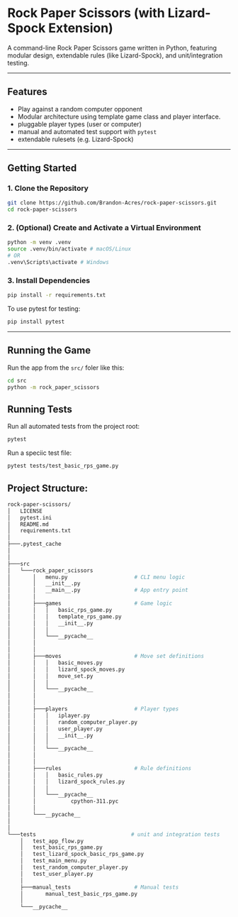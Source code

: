 # Rock Paper Scissors (with Lizard-Spock Extension)

A command-line Rock Paper Scissors game written in Python, featuring modular design, extendable rules (like Lizard-Spock), and unit/integration testing.

---

## Features

- Play against a random computer opponent
- Modular architecture using template game class and player interface.
- pluggable player types (user or computer)
- manual and automated test support with `pytest`
- extendable rulesets (e.g. Lizard-Spock)

---

## Getting Started

### 1. Clone the Repository

```bash
git clone https://github.com/Brandon-Acres/rock-paper-scissors.git
cd rock-paper-scissors
```

### 2. (Optional) Create and Activate a Virtual Environment

```bash
python -m venv .venv
source .venv/bin/activate # macOS/Linux
# OR
.venv\Scripts\activate # Windows
```

### 3. Install Dependencies

```bash
pip install -r requirements.txt
```
To use pytest for testing:
```bash
pip install pytest
```

---

## Running the Game

Run the app from the `src/` foler like this:
```bash
cd src
python -m rock_paper_scissors
```

## Running Tests
Run all automated tests from the project root:
```bash
pytest
```
Run a speciic test file:
```bash
pytest tests/test_basic_rps_game.py
```


## Project Structure:

```bash
rock-paper-scissors/
│   LICENSE
│   pytest.ini
│   README.md
│   requirements.txt
│
├───.pytest_cache
│   
│
├───src
│   └───rock_paper_scissors
│       │   menu.py                     # CLI menu logic
│       │   __init__.py
│       │   __main__.py                 # App entry point
│       │
│       ├───games                       # Game logic
│       │   │   basic_rps_game.py
│       │   │   template_rps_game.py
│       │   │   __init__.py
│       │   │
│       │   └───__pycache__
│       │           
│       │
│       ├───moves                       # Move set definitions
│       │   │   basic_moves.py
│       │   │   lizard_spock_moves.py
│       │   │   move_set.py
│       │   │
│       │   └───__pycache__
│       │           
│       │
│       ├───players                     # Player types
│       │   │   iplayer.py
│       │   │   random_computer_player.py
│       │   │   user_player.py
│       │   │   __init__.py
│       │   │
│       │   └───__pycache__
│       │           
│       │
│       ├───rules                       # Rule definitions
│       │   │   basic_rules.py
│       │   │   lizard_spock_rules.py
│       │   │
│       │   └───__pycache__
│       │           cpython-311.pyc
│       │
│       └───__pycache__
│               
│
└───tests                              # unit and integration tests
    │   test_app_flow.py
    │   test_basic_rps_game.py
    │   test_lizard_spock_basic_rps_game.py
    │   test_main_menu.py
    │   test_random_computer_player.py
    │   test_user_player.py
    │
    ├───manual_tests                    # Manual tests
    │       manual_test_basic_rps_game.py
    │
    └───__pycache__
```